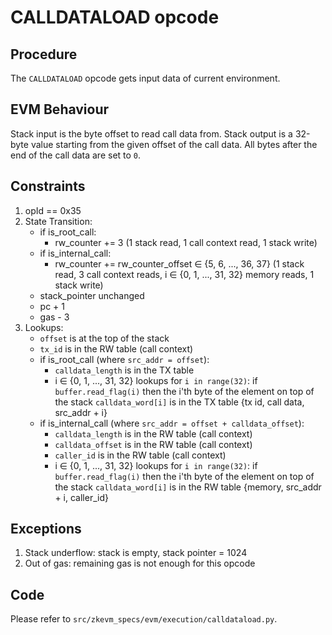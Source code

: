 # CALLDATALOAD opcode

## Procedure

The `CALLDATALOAD` opcode gets input data of current environment.

## EVM Behaviour

Stack input is the byte offset to read call data from. Stack output is a 32-byte value starting from the given offset of the call data. All bytes after the end of the call data are set to `0`.

## Constraints

1. opId == 0x35
2. State Transition:
   - if is_root_call:
     - rw_counter += 3 (1 stack read, 1 call context read, 1 stack write)
   - if is_internal_call:
     - rw_counter += rw_counter_offset ∈ {5, 6, ..., 36, 37} (1 stack read, 3 call context reads, i ∈ {0, 1, ..., 31, 32} memory reads, 1 stack write)
   - stack_pointer unchanged
   - pc + 1
   - gas - 3
3. Lookups:
   - `offset` is at the top of the stack
   - `tx_id` is in the RW table (call context)
   - if is_root_call (where `src_addr = offset`):
     - `calldata_length` is in the TX table
     - i ∈ {0, 1, ..., 31, 32} lookups for `i in range(32)`: if `buffer.read_flag(i)` then the i'th byte of the element on top of the stack `calldata_word[i]` is in the TX table {tx id, call data, src_addr + i}
   - if is_internal_call (where `src_addr = offset + calldata_offset`):
     - `calldata_length` is in the RW table (call context)
     - `calldata_offset` is in the RW table (call context)
     - `caller_id` is in the RW table (call context)
     - i ∈ {0, 1, ..., 31, 32} lookups for `i in range(32)`: if `buffer.read_flag(i)` then the i'th byte of the element on top of the stack `calldata_word[i]` is in the RW table {memory, src_addr + i, caller_id}

## Exceptions

1. Stack underflow: stack is empty, stack pointer = 1024
2. Out of gas: remaining gas is not enough for this opcode

## Code

Please refer to `src/zkevm_specs/evm/execution/calldataload.py`.
